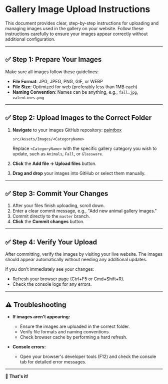# Gallery Image Upload Instructions

This document provides clear, step-by-step instructions for uploading and managing images used in the gallery on your website. Follow these instructions carefully to ensure your images appear correctly without additional configuration.

---

## ✅ Step 1: Prepare Your Images

Make sure all images follow these guidelines:

- **File Format**: JPG, JPEG, PNG, GIF, or WEBP
- **File Size**: Optimized for web (preferably less than 1MB each)
- **Naming Convention**: Names can be anything, e.g., `fall.jpg`, `valentines.png`

---

## ✅ Step 2: Upload Images to the Correct Folder

1. **Navigate** to your images GitHub repository: [paintbox](https://github.com/paintboxinparadise/paintbox/tree/master/src/Assets/Images)
   ```
   src/Assets/Images/<CategoryName>
   ```
   Replace `<CategoryName>` with the specific gallery category you wish to update, such as `Animals`, `Fall`, or `Glassware`.

3. **Click** the **Add file → Upload files** button.
4. **Drag and drop** your images into GitHub or select them manually.

---

## ✅ Step 3: Commit Your Changes

1. After your files finish uploading, scroll down.
2. Enter a clear commit message, e.g., "Add new animal gallery images."
3. Commit directly to the `master` branch.
4. **Click** the **Commit changes** button.

---

## ✅ Step 4: Verify Your Upload

After committing, verify the images by visiting your live website. The images should appear automatically without needing any additional updates.

If you don't immediately see your changes:
- Refresh your browser page (Ctrl+F5 or Cmd+Shift+R).
- Check the console logs for any errors.

---

## ⚠️ Troubleshooting

- **If images aren't appearing:**
    - Ensure the images are uploaded in the correct folder.
    - Verify file formats and naming conventions.
    - Check browser cache by performing a hard refresh.

- **Console errors:**
    - Open your browser's developer tools (F12) and check the console tab for detailed error messages.

---

🎉 **That's it!** 
